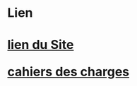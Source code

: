 <h1>Lien<h1>

<a href=http://62.210.83.115:11211/wordpress>lien du Site</a>

<a href=Documents/Cahier_des_charges_du_projet_refonte_V2(1).pdf>cahiers des charges</a>
  
